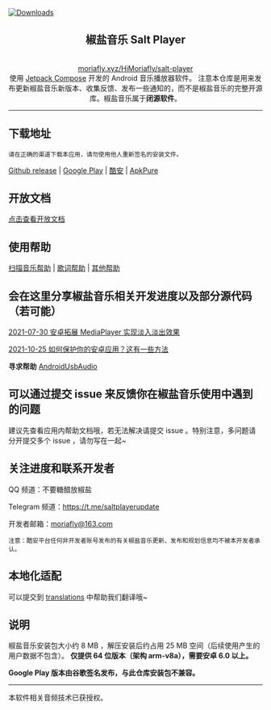 [![Downloads](https://img.shields.io/badge/%E7%B4%AF%E8%AE%A1%E7%94%A8%E6%88%B7%20cumulative%20users-20%20万%2B-brightgreen)](https://github.com/Moriafly/SaltPlayerSource/releases/latest)

<div align="center">
    <h2>椒盐音乐 Salt Player</h2>
    <br>
    <a href="https://moriafly.xyz/HiMoriafly/salt-player" target="_blank">moriafly.xyz/HiMoriafly/salt-player</a>

<br>
使用 <a href="https://developer.android.google.cn/jetpack/compose" target="_blank">Jetpack Compose</a> 开发的 Android 音乐播放器软件。
注意本仓库是用来发布更新椒盐音乐新版本、收集反馈、发布一些通知的，而不是椒盐音乐的完整开源库。椒盐音乐属于<b>闭源软件</b>。
</div>

---

## 下载地址

`请在正确的渠道下载本应用，请勿使用他人重新签名的安装文件。`

[Github release](https://github.com/Moriafly/SaltPlayerSource/releases) | [Google Play](https://play.google.com/store/apps/details?id=com.salt.music) | [酷安](https://www.coolapk.com/apk/284064) | [ApkPure](https://apkpure.com/p/com.salt.music)

## 开放文档

[点击查看开放文档](open/open.md)

## 使用帮助

[扫描音乐帮助](help/scanmusic.md) | [歌词帮助](help/lyrics.md) | [其他帮助](help/other.md)

## 会在这里分享椒盐音乐相关开发进度以及部分源代码（若可能）

[2021-07-30 安卓拓展 MediaPlayer 实现淡入淡出效果](https://blog.csdn.net/Moriafly/article/details/119251186)

[2021-10-25 如何保护你的安卓应用？这有一些方法](https://blog.csdn.net/Moriafly/article/details/120953086)

**寻求帮助** [AndroidUsbAudio](https://github.com/Moriafly/AndroidUsbAudio)

## 可以通过提交 issue 来反馈你在椒盐音乐使用中遇到的问题

建议先查看应用内帮助文档哦，若无法解决请提交 issue 。特别注意，多问题请分开提交多个 issue ，请勿写在一起~

## 关注进度和联系开发者

QQ 频道：不要糖醋放椒盐

Telegram 频道：https://t.me/saltplayerupdate

开发者邮箱：moriafly@163.com

`注意：酷安平台任何非开发者账号发布的有关椒盐音乐更新、发布和规划信息均不被本开发者承认。`

## 本地化适配

可以提交到 [translations](https://github.com/Moriafly/SaltPlayerSource/tree/main/translations) 中帮助我们翻译哦~

## 说明

椒盐音乐安装包大小约 8 MB ，解压安装后约占用 25 MB 空间（后续使用产生的用户数据不包含）。
**仅提供 64 位版本（架构 arm-v8a），需要安卓 6.0 以上。**

**Google Play 版本由谷歌签名发布，与此仓库安装包不兼容。**

___

本软件相关音频技术已获授权。